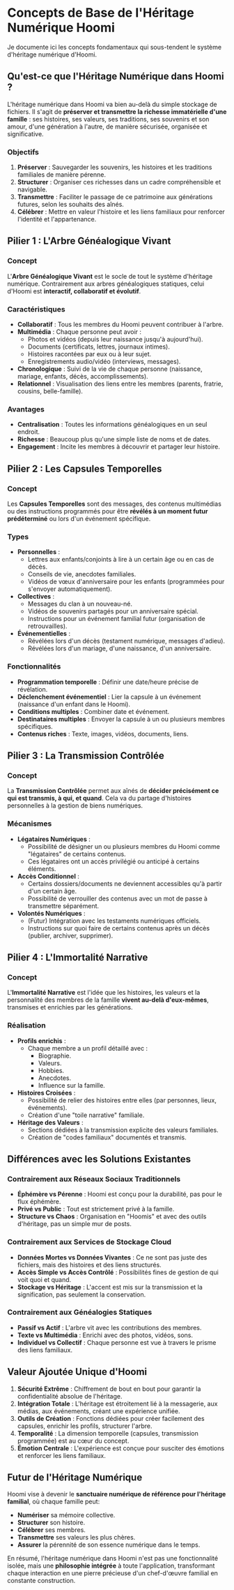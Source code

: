 # Concepts de Base de l'Héritage Numérique Hoomi

Je documente ici les concepts fondamentaux qui sous-tendent le système d'héritage numérique d'Hoomi.

## Qu'est-ce que l'Héritage Numérique dans Hoomi ?

L'héritage numérique dans Hoomi va bien au-delà du simple stockage de fichiers. Il s'agit de **préserver et transmettre la richesse immatérielle d'une famille** : ses histoires, ses valeurs, ses traditions, ses souvenirs et son amour, d'une génération à l'autre, de manière sécurisée, organisée et significative.

### Objectifs

1.  **Préserver** : Sauvegarder les souvenirs, les histoires et les traditions familiales de manière pérenne.
2.  **Structurer** : Organiser ces richesses dans un cadre compréhensible et navigable.
3.  **Transmettre** : Faciliter le passage de ce patrimoine aux générations futures, selon les souhaits des aînés.
4.  **Célébrer** : Mettre en valeur l'histoire et les liens familiaux pour renforcer l'identité et l'appartenance.

## Pilier 1 : L'Arbre Généalogique Vivant

### Concept

L'**Arbre Généalogique Vivant** est le socle de tout le système d'héritage numérique. Contrairement aux arbres généalogiques statiques, celui d'Hoomi est **interactif, collaboratif et évolutif**.

### Caractéristiques

- **Collaboratif** : Tous les membres du Hoomi peuvent contribuer à l'arbre.
- **Multimédia** : Chaque personne peut avoir :
  - Photos et vidéos (depuis leur naissance jusqu'à aujourd'hui).
  - Documents (certificats, lettres, journaux intimes).
  - Histoires racontées par eux ou à leur sujet.
  - Enregistrements audio/vidéo (interviews, messages).
- **Chronologique** : Suivi de la vie de chaque personne (naissance, mariage, enfants, décès, accomplissements).
- **Relationnel** : Visualisation des liens entre les membres (parents, fratrie, cousins, belle-famille).

### Avantages

- **Centralisation** : Toutes les informations généalogiques en un seul endroit.
- **Richesse** : Beaucoup plus qu'une simple liste de noms et de dates.
- **Engagement** : Incite les membres à découvrir et partager leur histoire.

## Pilier 2 : Les Capsules Temporelles

### Concept

Les **Capsules Temporelles** sont des messages, des contenus multimédias ou des instructions programmés pour être **révélés à un moment futur prédéterminé** ou lors d'un événement spécifique.

### Types

- **Personnelles** :
  - Lettres aux enfants/conjoints à lire à un certain âge ou en cas de décès.
  - Conseils de vie, anecdotes familiales.
  - Vidéos de vœux d'anniversaire pour les enfants (programmées pour s'envoyer automatiquement).
- **Collectives** :
  - Messages du clan à un nouveau-né.
  - Vidéos de souvenirs partagés pour un anniversaire spécial.
  - Instructions pour un événement familial futur (organisation de retrouvailles).
- **Événementielles** :
  - Révélées lors d'un décès (testament numérique, messages d'adieu).
  - Révélées lors d'un mariage, d'une naissance, d'un anniversaire.

### Fonctionnalités

- **Programmation temporelle** : Définir une date/heure précise de révélation.
- **Déclenchement événementiel** : Lier la capsule à un événement (naissance d'un enfant dans le Hoomi).
- **Conditions multiples** : Combiner date et événement.
- **Destinataires multiples** : Envoyer la capsule à un ou plusieurs membres spécifiques.
- **Contenus riches** : Texte, images, vidéos, documents, liens.

## Pilier 3 : La Transmission Contrôlée

### Concept

La **Transmission Contrôlée** permet aux aînés de **décider précisément ce qui est transmis, à qui, et quand**. Cela va du partage d'histoires personnelles à la gestion de biens numériques.

### Mécanismes

- **Légataires Numériques** :
  - Possibilité de désigner un ou plusieurs membres du Hoomi comme "légataires" de certains contenus.
  - Ces légataires ont un accès privilégié ou anticipé à certains éléments.
- **Accès Conditionnel** :
  - Certains dossiers/documents ne deviennent accessibles qu'à partir d'un certain âge.
  - Possibilité de verrouiller des contenus avec un mot de passe à transmettre séparément.
- **Volontés Numériques** :
  - (Futur) Intégration avec les testaments numériques officiels.
  - Instructions sur quoi faire de certains contenus après un décès (publier, archiver, supprimer).

## Pilier 4 : L'Immortalité Narrative

### Concept

L'**Immortalité Narrative** est l'idée que les histoires, les valeurs et la personnalité des membres de la famille **vivent au-delà d'eux-mêmes**, transmises et enrichies par les générations.

### Réalisation

- **Profils enrichis** :
  - Chaque membre a un profil détaillé avec :
    - Biographie.
    - Valeurs.
    - Hobbies.
    - Anecdotes.
    - Influence sur la famille.
- **Histoires Croisées** :
  - Possibilité de relier des histoires entre elles (par personnes, lieux, événements).
  - Création d'une "toile narrative" familiale.
- **Héritage des Valeurs** :
  - Sections dédiées à la transmission explicite des valeurs familiales.
  - Création de "codes familiaux" documentés et transmis.

## Différences avec les Solutions Existantes

### Contrairement aux Réseaux Sociaux Traditionnels

- **Éphémère vs Pérenne** : Hoomi est conçu pour la durabilité, pas pour le flux éphémère.
- **Privé vs Public** : Tout est strictement privé à la famille.
- **Structure vs Chaos** : Organisation en "Hoomis" et avec des outils d'héritage, pas un simple mur de posts.

### Contrairement aux Services de Stockage Cloud

- **Données Mortes vs Données Vivantes** : Ce ne sont pas juste des fichiers, mais des histoires et des liens structurés.
- **Accès Simple vs Accès Contrôlé** : Possibilités fines de gestion de qui voit quoi et quand.
- **Stockage vs Héritage** : L'accent est mis sur la transmission et la signification, pas seulement la conservation.

### Contrairement aux Généalogies Statiques

- **Passif vs Actif** : L'arbre vit avec les contributions des membres.
- **Texte vs Multimédia** : Enrichi avec des photos, vidéos, sons.
- **Individuel vs Collectif** : Chaque personne est vue à travers le prisme des liens familiaux.

## Valeur Ajoutée Unique d'Hoomi

1.  **Sécurité Extrême** : Chiffrement de bout en bout pour garantir la confidentialité absolue de l'héritage.
2.  **Intégration Totale** : L'héritage est étroitement lié à la messagerie, aux médias, aux événements, créant une expérience unifiée.
3.  **Outils de Création** : Fonctions dédiées pour créer facilement des capsules, enrichir les profils, structurer l'arbre.
4.  **Temporalité** : La dimension temporelle (capsules, transmission programmée) est au cœur du concept.
5.  **Émotion Centrale** : L'expérience est conçue pour susciter des émotions et renforcer les liens familiaux.

## Futur de l'Héritage Numérique

Hoomi vise à devenir le **sanctuaire numérique de référence pour l'héritage familial**, où chaque famille peut:
- **Numériser** sa mémoire collective.
- **Structurer** son histoire.
- **Célébrer** ses membres.
- **Transmettre** ses valeurs les plus chères.
- **Assurer** la pérennité de son essence numérique dans le temps.

En résumé, l'héritage numérique dans Hoomi n'est pas une fonctionnalité isolée, mais une **philosophie intégrée** à toute l'application, transformant chaque interaction en une pierre précieuse d'un chef-d'œuvre familial en constante construction.